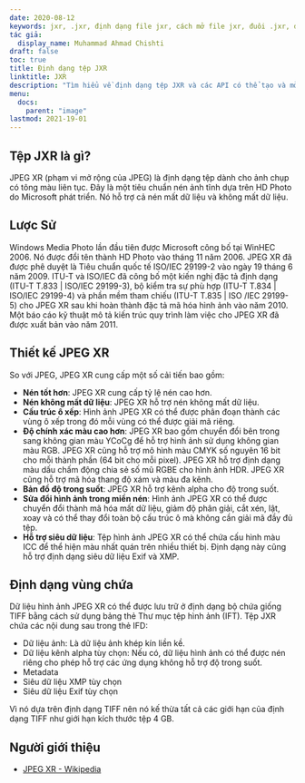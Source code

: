 ```yaml
---
date: 2020-08-12
keywords: jxr, .jxr, định dạng file jxr, cách mở file jxr, đuôi .jxr, đuôi jxr
tác giả:
  display_name: Muhammad Ahmad Chishti
draft: false
toc: true
title: Định dạng tệp JXR
linktitle: JXR
description: "Tìm hiểu về định dạng tệp JXR và các API có thể tạo và mở tệp JXR."
menu:
  docs:
    parent: "image"
lastmod: 2021-19-01
---
```


## Tệp JXR là gì? ##

JPEG XR (phạm vi mở rộng của JPEG) là định dạng tệp dành cho ảnh chụp có tông màu liên tục. Đây là một tiêu chuẩn nén ảnh tĩnh dựa trên HD Photo do Microsoft phát triển. Nó hỗ trợ cả nén mất dữ liệu và không mất dữ liệu.

## Lược Sử ##

Windows Media Photo lần đầu tiên được Microsoft công bố tại WinHEC 2006. Nó được đổi tên thành HD Photo vào tháng 11 năm 2006. JPEG XR đã được phê duyệt là Tiêu chuẩn quốc tế ISO/IEC 29199-2 vào ngày 19 tháng 6 năm 2009. ITU-T và ISO/IEC đã công bố một kiến nghị đặc tả định dạng (ITU-T T.833 | ISO/IEC 29199-3), bộ kiểm tra sự phù hợp (ITU-T T.834 | ISO/IEC 29199-4) và phần mềm tham chiếu (ITU-T T.835 | ISO /IEC 29199-5) cho JPEG XR sau khi hoàn thành đặc tả mã hóa hình ảnh vào năm 2010. Một báo cáo kỹ thuật mô tả kiến trúc quy trình làm việc cho JPEG XR đã được xuất bản vào năm 2011.

## Thiết kế JPEG XR ##

So với JPEG, JPEG XR cung cấp một số cải tiến bao gồm:

- **Nén tốt hơn**: JPEG XR cung cấp tỷ lệ nén cao hơn.
- **Nén không mất dữ liệu**: JPEG XR hỗ trợ nén không mất dữ liệu.
- **Cấu trúc ô xếp**: Hình ảnh JPEG XR có thể được phân đoạn thành các vùng ô xếp trong đó mỗi vùng có thể được giải mã riêng.
- **Độ chính xác màu cao hơn**: JPEG XR bao gồm chuyển đổi bên trong sang không gian màu YCoCg để hỗ trợ hình ảnh sử dụng không gian màu RGB. JPEG XR cũng hỗ trợ mô hình màu CMYK số nguyên 16 bit cho mỗi thành phần (64 bit cho mỗi pixel). JPEG XR hỗ trợ định dạng màu dấu chấm động chia sẻ số mũ RGBE cho hình ảnh HDR. JPEG XR cũng hỗ trợ mã hóa thang độ xám và màu đa kênh.
- **Bản đồ độ trong suốt**: JPEG XR hỗ trợ kênh alpha cho độ trong suốt.
- **Sửa đổi hình ảnh trong miền nén**: Hình ảnh JPEG XR có thể được chuyển đổi thành mã hóa mất dữ liệu, giảm độ phân giải, cắt xén, lật, xoay và có thể thay đổi toàn bộ cấu trúc ô mà không cần giải mã đầy đủ tệp.
- **Hỗ trợ siêu dữ liệu**: Tệp hình ảnh JPEG XR có thể chứa cấu hình màu ICC để thể hiện màu nhất quán trên nhiều thiết bị. Định dạng này cũng hỗ trợ định dạng siêu dữ liệu Exif và XMP.

## Định dạng vùng chứa ##

Dữ liệu hình ảnh JPEG XR có thể được lưu trữ ở định dạng bộ chứa giống TIFF bằng cách sử dụng bảng thẻ Thư mục tệp hình ảnh (IFT). Tệp JXR chứa các nội dung sau trong thẻ IFD:

- Dữ liệu ảnh: Là dữ liệu ảnh khép kín liền kề.
- Dữ liệu kênh alpha tùy chọn: Nếu có, dữ liệu hình ảnh có thể được nén riêng cho phép hỗ trợ các ứng dụng không hỗ trợ độ trong suốt.
- Metadata
- Siêu dữ liệu XMP tùy chọn
- Siêu dữ liệu Exif tùy chọn

Vì nó dựa trên định dạng TIFF nên nó kế thừa tất cả các giới hạn của định dạng TIFF như giới hạn kích thước tệp 4 GB.

## Người giới thiệu ##

- [JPEG XR - Wikipedia](https://vi.wikipedia.org/wiki/JPEG_XR)

